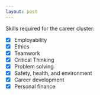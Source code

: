 ```yaml
---
layout: post
---
```


Skills required for the career cluster: 
- [x] Employability
- [x] Ethics
- [x] Teamwork
- [x] Critical Thinking
- [x] Problem solving
- [x] Safety, health, and environment
- [x] Career development
- [x] Personal finance
